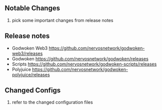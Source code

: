 ## Notable Changes
1. pick some important changes from release notes

## Release notes
- Godwoken Web3
   https://github.com/nervosnetwork/godwoken-web3/releases
- Godwoken 
   https://github.com/nervosnetwork/godwoken/releases
- Scripts
   https://github.com/nervosnetwork/godwoken-scripts/releases
- Polyjuice
   https://github.com/nervosnetwork/godwoken-polyjuice/releases


## Changed Configs
1. refer to the changed configuration files

<!--
## Inspect the component versions in the image
```bash
docker inspect ghcr.io/nervosnetwork/godwoken-prebuilds:1.6.0 | egrep ref.component

    # components
    "ref.component.ckb-production-scripts": "rc_lock 47358ce",
    "ref.component.ckb-production-scripts-sha1": "47358ceaa06274fdbde9e1f20b4f7f58313ce6e0",
    "ref.component.godwoken": "v1.6.0  0ae11969",
    "ref.component.godwoken-polyjuice": "1.4.0  5626a05",
    "ref.component.godwoken-polyjuice-sha1": "5626a05279d0f0ad1d6e2aa0e954962b3c777134",
    "ref.component.godwoken-scripts": "v1.3.0-rc1  430247e",
    "ref.component.godwoken-scripts-sha1": "430247efc62aed3e4b9b3661ade6adead0dfcbfc",
    "ref.component.godwoken-sha1": "0ae1196976df620740ed3834f4667a722b4b65c7",
```
-->
